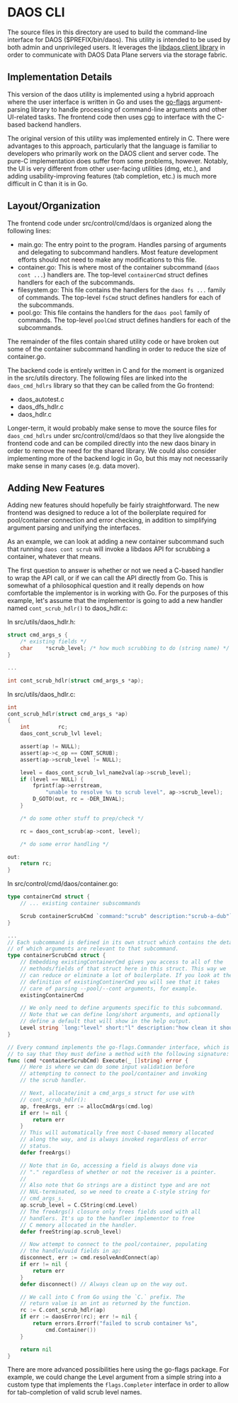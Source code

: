 # DAOS CLI

The source files in this directory are used to build the command-line interface for DAOS ($PREFIX/bin/daos). This utility is intended to be used by both admin and unprivileged users. It leverages the <a href="../../../client/api/README.md">libdaos client library</a> in order to communicate with DAOS Data Plane servers via the storage fabric.

## Implementation Details

This version of the daos utility is implemented using a hybrid approach where the user interface is written in Go and uses the <a href="https://github.com/jessevdk/go-flags">go-flags</a> argument-parsing library to handle processing of command-line arguments and other UI-related tasks. The frontend code then uses <a href="https://golang.org/cmd/cgo/">cgo</a> to interface with the C-based backend handlers.

The original version of this utility was implemented entirely in C. There were advantages to this approach, particularly that the language is familiar to developers who primarily work on the DAOS client and server code. The pure-C implementation does suffer from some problems, however. Notably, the UI is very different from other user-facing utilities (dmg, etc.), and adding usability-improving features (tab completion, etc.) is much more difficult in C than it is in Go.

## Layout/Organization

The frontend code under src/control/cmd/daos is organized along the following lines:
  * main.go: The entry point to the program. Handles parsing of arguments and delegating to subcommand handlers. Most feature development efforts should not need to make any modifications to this file.
  * container.go: This is where most of the container subcommand (`daos cont ...`) handlers are. The top-level `containerCmd` struct defines handlers for each of the subcommands.
  * filesystem.go: This file contains the handlers for the `daos fs ...` family of commands. The top-level `fsCmd` struct defines handlers for each of the subcommands.
  * pool.go: This file contains the handlers for the `daos pool` family of commands. The top-level `poolCmd` struct defines handlers for each of the subcommands.

The remainder of the files contain shared utility code or have broken out some of the container subcommand handling in order to reduce the size of container.go.

The backend code is entirely written in C and for the moment is organized in the src/utils directory. The following files are linked into the `daos_cmd_hdlrs` library so that they can be called from the Go frontend:
  * daos_autotest.c
  * daos_dfs_hdlr.c
  * daos_hdlr.c

Longer-term, it would probably make sense to move the source files for `daos_cmd_hdlrs` under src/control/cmd/daos so that they live alongside the frontend code and can be compiled directly into the new daos binary in order to remove the need for the shared library. We could also consider implementing more of the backend logic in Go, but this may not necessarily make sense in many cases (e.g. data mover).

## Adding New Features

Adding new features should hopefully be fairly straightforward. The new frontend was designed to reduce a lot of the boilerplate required for pool/container connection and error checking, in addition to simplifying argument parsing and unifying the interfaces.

As an example, we can look at adding a new container subcommand such that running `daos cont scrub` will invoke a libdaos API for scrubbing a container, whatever that means.

The first question to answer is whether or not we need a C-based handler to wrap the API call, or if we can call the API directly from Go. This is somewhat of a philosophical question and it really depends on how comfortable the implementor is in working with Go. For the purposes of this example, let's assume that the implementor is going to add a new handler named `cont_scrub_hdlr()` to daos_hdlr.c:

In src/utils/daos_hdlr.h:
```C
struct cmd_args_s {
	/* existing fields */
	char	*scrub_level; /* how much scrubbing to do (string name) */
}

...

int cont_scrub_hdlr(struct cmd_args_s *ap);
```

In src/utils/daos_hdlr.c:
```C
int
cont_scrub_hdlr(struct cmd_args_s *ap)
{
	int			rc;
	daos_cont_scrub_lvl	level;

	assert(ap != NULL);
	assert(ap->c_op == CONT_SCRUB);
	assert(ap->scrub_level != NULL);

	level = daos_cont_scrub_lvl_name2val(ap->scrub_level);
	if (level == NULL) {
		fprintf(ap->errstream,
			"unable to resolve %s to scrub level", ap->scrub_level);
		D_GOTO(out, rc = -DER_INVAL);
	}

	/* do some other stuff to prep/check */

	rc = daos_cont_scrub(ap->cont, level);

	/* do some error handling */

out:
	return rc;
}
```

In src/control/cmd/daos/container.go:
```Go
type containerCmd struct {
	// ... existing container subscommands

	Scrub containerScrubCmd `command:"scrub" description:"scrub-a-dub"`
}

...
// Each subcommand is defined in its own struct which contains the details
// of which arguments are relevant to that subcommand.
type containerScrubCmd struct {
	// Embedding existingContainerCmd gives you access to all of the
	// methods/fields of that struct here in this struct. This way we
	// can reduce or eliminate a lot of boilerplate. If you look at the
	// definition of existingContinerCmd you will see that it takes
	// care of parsing --pool/--cont arguments, for example.
	existingContainerCmd

	// We only need to define arguments specific to this subcommand.
	// Note that we can define long/short arguments, and optionally
	// define a default that will show in the help output.
	Level string `long:"level" short:"l" description:"how clean it should be" default:"reasonably"`
}

// Every command implements the go-flags.Commander interface, which is
// to say that they must define a method with the following signature:
func (cmd *containerScrubCmd) Execute(_ []string) error {
	// Here is where we can do some input validation before
	// attempting to connect to the pool/container and invoking
	// the scrub handler.

	// Next, allocate/init a cmd_args_s struct for use with
	// cont_scrub_hdlr():
	ap, freeArgs, err := allocCmdArgs(cmd.log)
	if err != nil {
		return err
	}
	// This will automatically free most C-based memory allocated
	// along the way, and is always invoked regardless of error
	// status.
	defer freeArgs()

	// Note that in Go, accessing a field is always done via
	// "." regardless of whether or not the receiver is a pointer.
	//
	// Also note that Go strings are a distinct type and are not
	// NUL-terminated, so we need to create a C-style string for
	// cmd_args_s.
	ap.scrub_level = C.CString(cmd.Level)
	// The freeArgs() closure only frees fields used with all
	// handlers. It's up to the handler implementor to free
	// C memory allocated in the handler.
	defer freeString(ap.scrub_level)

	// Now attempt to connect to the pool/container, populating
	// the handle/uuid fields in ap:
	disconnect, err := cmd.resolveAndConnect(ap)
	if err != nil {
		return err
	}
	defer disconnect() // Always clean up on the way out.

	// We call into C from Go using the `C.` prefix. The
	// return value is an int as returned by the function.
	rc := C.cont_scrub_hdlr(ap)
	if err := daosError(rc); err != nil {
		return errors.Errorf("failed to scrub container %s",
			cmd.Container())
	}

	return nil
}
```

There are more advanced possibilities here using the go-flags package. For example, we could change the Level argument from a simple string into a custom type that implements the `flags.Completer` interface in order to allow for tab-completion of valid scrub level names.
